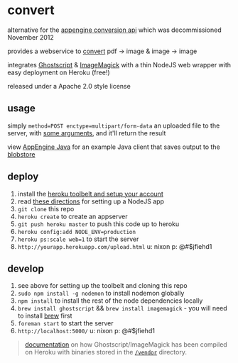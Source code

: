 convert
=======

alternative for the [appengine conversion api](https://developers.google.com/appengine/docs/java/conversion/) which was decommissioned November 2012

provides a webservice to [convert](http://www.imagemagick.org/script/convert.php) pdf -> image & image -> image

integrates [Ghostscript](http://ghostscript.com/) & [ImageMagick](http://www.imagemagick.org/) with a thin NodeJS web wrapper with easy deployment on Heroku (free!)

released under a Apache 2.0 style license

usage
-----

simply ```method=POST enctype=multipart/form-data``` an uploaded file to the server, with [some arguments](https://github.com/lookfirst/convert/blob/master/public/upload.html), and it'll return the result

view [AppEngine Java](https://github.com/lookfirst/convert/wiki/AppEngineJava) for an example Java client that saves output to the [blobstore](https://developers.google.com/appengine/docs/java/blobstore/overview)

deploy
------

1. install the [heroku toolbelt and setup your account](https://devcenter.heroku.com/articles/quickstart)
1. read [these directions](https://devcenter.heroku.com/articles/nodejs) for setting up a NodeJS app
1. ```git clone``` this repo
1. ```heroku create``` to create an appserver
1. ```git push heroku master``` to push this code up to heroku
1. ```heroku config:add NODE_ENV=production```
1. ```heroku ps:scale web=1``` to start the server
1. ```http://yourapp.herokuapp.com/upload.html``` u: nixon p: @#$jfiehd1

develop
-------

1. see above for setting up the toolbelt and cloning this repo
1. ```sudo npm install -g nodemon``` to install nodemon globally
1. ```npm install``` to install the rest of the node dependencies locally
1. ```brew install ghostscript``` && ```brew install imagemagick``` - you will need to install [brew](http://mxcl.github.com/homebrew/) first
1. ```foreman start``` to start the server
1. ```http://localhost:5000/``` u: nixon p: @#$jfiehd1

> [documentation](https://github.com/lookfirst/convert/wiki/Compile) on how Ghostscript/ImageMagick has been compiled on Heroku with binaries stored in the [```/vendor```](https://github.com/lookfirst/convert/tree/master/vendor) directory.